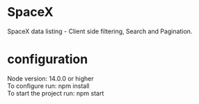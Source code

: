 # SpaceX
SpaceX data listing - Client side filtering, Search and Pagination.
# configuration
Node version: 14.0.0 or higher<br>
To configure run: npm install<br>
To start the project run: npm start<br>
